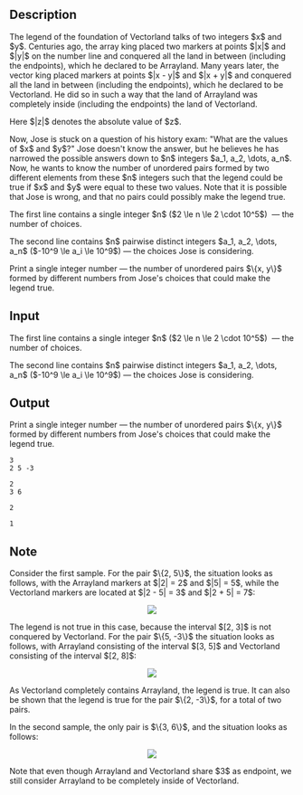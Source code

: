## Description

<div><p>The legend of the foundation of Vectorland talks of two integers $x$ and $y$. Centuries ago, the array king placed two markers at points $|x|$ and $|y|$ on the number line and conquered all the land in between (including the endpoints), which he declared to be Arrayland. Many years later, the vector king placed markers at points $|x - y|$ and $|x + y|$ and conquered all the land in between (including the endpoints), which he declared to be Vectorland. He did so in such a way that the land of Arrayland was completely inside (including the endpoints) the land of Vectorland.</p><p>Here $|z|$ denotes the absolute value of $z$.</p><p>Now, Jose is stuck on a question of his history exam: "What are the values of $x$ and $y$?" Jose doesn't know the answer, but he believes he has narrowed the possible answers down to $n$ integers $a_1, a_2, \dots, a_n$. Now, he wants to know the number of <span class="tex-font-style-bf">unordered</span> pairs formed by two <span class="tex-font-style-bf">different</span> elements from these $n$ integers such that the legend could be true if $x$ and $y$ were equal to these two values. Note that it is possible that Jose is wrong, and that no pairs could possibly make the legend true.</p></div><div class="input-specification"><p>The first line contains a single integer $n$ ($2 \le n \le 2 \cdot 10^5$) &nbsp;— the number of choices.</p><p>The second line contains $n$ pairwise distinct integers $a_1, a_2, \dots, a_n$ ($-10^9 \le a_i \le 10^9$)&nbsp;— the choices Jose is considering.</p></div><div class="output-specification"><p>Print a single integer number&nbsp;— the number of unordered pairs $\{x, y\}$ formed by different numbers from Jose's choices that could make the legend true.</p></div>

## Input

<p>The first line contains a single integer $n$ ($2 \le n \le 2 \cdot 10^5$) &nbsp;— the number of choices.</p><p>The second line contains $n$ pairwise distinct integers $a_1, a_2, \dots, a_n$ ($-10^9 \le a_i \le 10^9$)&nbsp;— the choices Jose is considering.</p>

## Output

<p>Print a single integer number&nbsp;— the number of unordered pairs $\{x, y\}$ formed by different numbers from Jose's choices that could make the legend true.</p>





```input1
3
2 5 -3
```




```input2
2
3 6
```




```output1
2
```




```output2
1
```



## Note

<p>Consider the first sample. For the pair $\{2, 5\}$, the situation looks as follows, with the Arrayland markers at $|2| = 2$ and $|5| = 5$, while the Vectorland markers are located at $|2 - 5| = 3$ and $|2 + 5| = 7$:</p><center> <img class="tex-graphics" src="file://zcQRSG5c.png" style="max-width: 100.0%;max-height: 100.0%;"> </center><p>The legend is not true in this case, because the interval $[2, 3]$ is not conquered by Vectorland. For the pair $\{5, -3\}$ the situation looks as follows, with Arrayland consisting of the interval $[3, 5]$ and Vectorland consisting of the interval $[2, 8]$:</p><center> <img class="tex-graphics" src="file://ZORC6R1W.png" style="max-width: 100.0%;max-height: 100.0%;"> </center><p>As Vectorland completely contains Arrayland, the legend is true. It can also be shown that the legend is true for the pair $\{2, -3\}$, for a total of two pairs.</p><p>In the second sample, the only pair is $\{3, 6\}$, and the situation looks as follows:</p><center> <img class="tex-graphics" src="file://3wMfqni3.png" style="max-width: 100.0%;max-height: 100.0%;"> </center><p>Note that even though Arrayland and Vectorland share $3$ as endpoint, we still consider Arrayland to be completely inside of Vectorland.</p>
